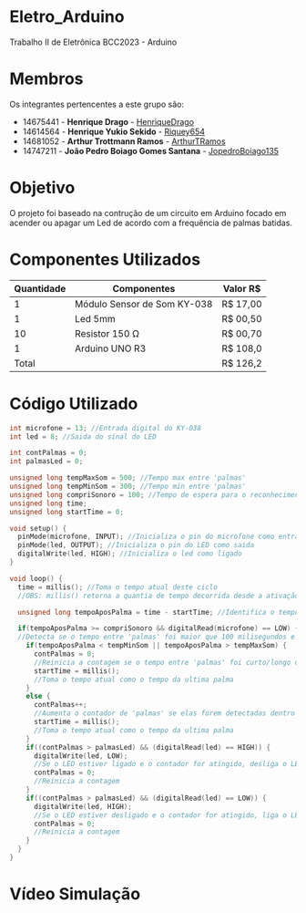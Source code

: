 # Eletro_Arduino
Trabalho II de Eletrônica BCC2023 - Arduino

# Membros
Os integrantes pertencentes a este grupo são:
  - 14675441 - **Henrique Drago** - [HenriqueDrago](https://github.com/HenriqueDrago)
  - 14614564 - **Henrique Yukio Sekido** - [Riquey654](https://github.com/Riquey654)
  - 14681052 - **Arthur Trottmann Ramos** - [ArthurTRamos](https://github.com/ArthurTRamos)
  - 14747211 - **João Pedro Boiago Gomes Santana** - [JopedroBoiago135](https://github.com/JopedroBoiago135)

# Objetivo
O projeto foi baseado na contrução de um circuito em Arduino focado em acender ou apagar um Led de acordo com a frequência de palmas batidas. 

# Componentes Utilizados
| Quantidade | Componentes                        |   Valor R$   |
|------------|------------------------------------|--------------|
| 1          | Módulo Sensor de Som KY-038        |   R$ 17,00   |
| 1          | Led 5mm                            |   R$ 00,50   |
| 10         | Resistor 150 Ω                     |   R$ 00,70   |
| 1          | Arduino UNO R3                     |   R$ 108,0   |
| Total      |                                    |   R$ 126,2   |

# Código Utilizado
```cpp
int microfone = 13; //Entrada digital do KY-038
int led = 8; //Saida do sinal do LED

int contPalmas = 0;
int palmasLed = 0;

unsigned long tempMaxSom = 500; //Tempo max entre 'palmas'
unsigned long tempMinSom = 300; //Tempo min entre 'palmas'
unsigned long compriSonoro = 100; //Tempo de espera para o reconhecimento de sons diferentes
unsigned long time;
unsigned long startTime = 0;

void setup() {
  pinMode(microfone, INPUT); //Inicializa o pin do microfone como entrada
  pinMode(led, OUTPUT); //Inicializa o pin do LED como saida
  digitalWrite(led, HIGH); //Inicializa o led como ligado
}

void loop() {
  time = millis(); //Toma o tempo atual deste ciclo
  //OBS: millis() retorna a quantia de tempo decorrida desde a ativação do sistema

  unsigned long tempoAposPalma = time - startTime; //Identifica o tempo entre 'palmas'

  if(tempoAposPalma >= compriSonoro && digitalRead(microfone) == LOW) {
  //Detecta se o tempo entre 'palmas' foi maior que 100 milisegundos e se o KY-038 detectou um som
    if(tempoAposPalma < tempMinSom || tempoAposPalma > tempMaxSom) {
      contPalmas = 0;
      //Reinicia a contagem se o tempo entre 'palmas' foi curto/longo demais
      startTime = millis();
      //Toma o tempo atual como o tempo da ultima palma
    }
    else {
      contPalmas++;
      //Aumenta o contador de 'palmas' se elas forem detectadas dentro do intervalo desejado
      startTime = millis();
      //Toma o tempo atual como o tempo da ultima palma
    }
    if((contPalmas > palmasLed) && (digitalRead(led) == HIGH)) {
      digitalWrite(led, LOW);
      //Se o LED estiver ligado e o contador for atingido, desliga o LED
      contPalmas = 0;
      //Reinicia a contagem
    }
    if((contPalmas > palmasLed) && (digitalRead(led) == LOW)) {
      digitalWrite(led, HIGH);
      //Se o LED estiver desligado e o contador for atingido, liga o LED
      contPalmas = 0;
      //Reinicia a contagem
    }
  }
}
```

# Vídeo Simulação

